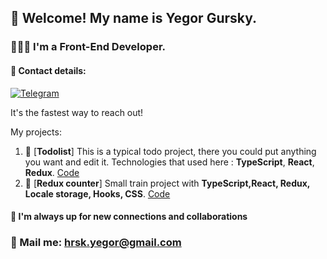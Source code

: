 ## 👋 Welcome! My name is Yegor Gursky.
### 👨🏻‍💻 I'm a Front-End Developer.
#### 🤝 Contact details:
[![Telegram](https://img.shields.io/badge/-Telegram-282c34?style=for-the-badge&logo=telegram)](https://t.me/rzhavoevremya)

It's the fastest way to reach out!

My projects: 
1. 📝 [**Todolist**]
   This is a typical todo project, there you could put anything you want and edit it. Technologies that used here : **TypeScript**, **React**, **Redux**. [Code](https://github.com/hrsk/main-todolist)
2. 🧮 [**Redux counter**]
Small train project with **TypeScript,React, Redux, Locale storage, Hooks, CSS**. [Code](https://github.com/hrsk/counter)

#### 🎯 I'm  always up for new connections and collaborations

### 💌 Mail me: hrsk.yegor@gmail.com
